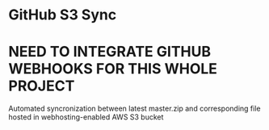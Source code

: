 # GitHub S3 Sync

<h1>NEED TO INTEGRATE GITHUB WEBHOOKS FOR THIS WHOLE PROJECT</h1>

Automated syncronization between latest master.zip and corresponding file hosted in webhosting-enabled AWS S3 bucket
